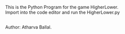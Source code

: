 This is the Python Program for the game HigherLower.<br>
Import into the code editor and run the HigherLower.py<br><br>


Author: Atharva Ballal.
